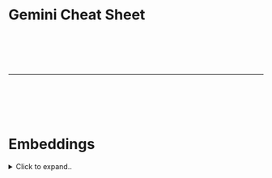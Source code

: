 # Gemini Cheat Sheet






<br><br>
<br><br>
___
<br><br>
<br><br>


# Embeddings



<details><summary>Click to expand..</summary>


# Google Gemini & Text Embedding Modelle – Übersicht
- https://ai.google.dev/gemini-api/docs/models#embedding


<details><summary>Click to expand..</summary>


## 1. `gemini-embedding-exp-03-07` (Neuestes & Experimentell)

*   **Performance:** Erreicht **State-of-the-Art (SOTA)** Performance in vielen Schlüsselbereichen, einschließlich **Code, Mehrsprachigkeit und Retrieval**.
*   **Status:** Experimentelles Modell.
*   **Rate Limits:** **Eingeschränkter** als andere Modelle aufgrund des experimentellen Status.
*   **Modellcode (Gemini API):** `gemini-embedding-exp-03-07`
*   **Datentypen:**
    *   Input: Text
    *   Output: Text-Embeddings
*   **Token Limits:**
    *   Input: **8.192 Tokens**
*   **Output-Dimensionen:** **Elastisch**, unterstützt: **3072, 1536 oder 768** Dimensionen.
    *   *Hinweis: Die Möglichkeit, die Dimension zu wählen, ist ein wichtiger Vorteil für Flexibilität (Performance vs. Kosten/Größe).*
*   **`taskType` Support:** (Obwohl nicht explizit hier erwähnt, ist dies das Modell, das typischerweise `taskType` unterstützt, wie in vorherigen Informationen gesehen – dies sollte überprüft werden, aber die SOTA-Retrieval-Performance deutet darauf hin).
*   **Letztes Update:** März 2025 *(Anmerkung: Dies scheint ein Tippfehler zu sein, da das aktuelle Datum noch nicht März 2025 ist. Wahrscheinlich März 2024 oder ein Platzhalter. In Cheatsheets immer das tatsächliche Update-Datum vermerken, falls bekannt.)*
*   **Empfehlung:** Für höchste Performance und wenn spezifische Optimierungen (wie Code, Mehrsprachigkeit, wählbare Dimensionen) benötigt werden. Vorsicht bei den Rate Limits für produktive, hochfrequente Anwendungen.

## 2. `text-embedding-004` (Aktuelles Standard Text-Embedding)

*   **Performance:** Erreicht eine **starke Retrieval-Performance** und übertrifft bestehende Modelle mit vergleichbaren Dimensionen auf Standard MTEB Embedding-Benchmarks.
*   **Status:** Stabiles, empfohlenes Text-Embedding-Modell.
*   **Modellcode (Gemini API):** `models/text-embedding-004`
*   **Datentypen:**
    *   Input: Text
    *   Output: Text-Embeddings
*   **Token Limits:**
    *   Input: **2.048 Tokens**
*   **Output-Dimensionen:** **768** Dimensionen (fix).
*   **Rate Limits:** 1.500 Anfragen pro Minute.
*   **Einstellbare Sicherheitseinstellungen:** Nicht unterstützt.
*   **`taskType` Support:** Wahrscheinlich nicht, da es als allgemeines Text-Embedding-Modell positioniert ist und die `taskType`-Funktionalität eher bei den `gemini-embedding-*` Modellen liegt.
*   **Letztes Update:** April 2024.
*   **Empfehlung:** Gutes Allround-Modell für Text-Embeddings mit starker Retrieval-Performance, wenn keine variablen Dimensionen oder die spezifischen Optimierungen von `gemini-embedding-exp-03-07` benötigt werden. Derzeit das empfohlene Modell, wenn man ein Projekt neu startet und ein "normales" Text-Embedding braucht.

## 3. `embedding-001` (Legacy / Älter)

*   **Wichtiger Hinweis:** **`text-embedding-004` ist die neuere Version.** Für neue Projekte sollte `text-embedding-004` verwendet werden.
*   **Performance:** Optimiert für die Erstellung von Embeddings mit 768 Dimensionen. Gilt als weniger performant als `text-embedding-004` und `gemini-embedding-exp-03-07`.
*   **Status:** Älteres Modell.
*   **Modellcode (Gemini API):** `models/embedding-001`
*   **Datentypen:**
    *   Input: Text
    *   Output: Text-Embeddings
*   **Token Limits:**
    *   Input: **2.048 Tokens**
*   **Output-Dimensionen:** **768** Dimensionen (fix).
*   **Rate Limits:** 1.500 Anfragen pro Minute.
*   **Einstellbare Sicherheitseinstellungen:** Nicht unterstützt.
*   **`taskType` Support:** Nein.
*   **Letztes Update:** Dezember 2023.
*   **Empfehlung:** **Nicht für neue Projekte empfohlen.** Hauptsächlich für Abwärtskompatibilität bestehender Anwendungen.

---

**Zentrale Unterschiede auf einen Blick:**

| Feature                        | `gemini-embedding-exp-03-07` | `text-embedding-004`            | `embedding-001` (Legacy)       |
| :----------------------------- | :--------------------------- | :------------------------------ | :----------------------------- |
| **Performance-Fokus**        | SOTA (Code, Multilingual, Retrieval) | Starke Retrieval (MTEB)         | Basis-Embeddings               |
| **Status**                     | Experimentell                | Empfohlen für neue Text-Projekte | Veraltet für neue Projekte     |
| **Input Token Limit**          | **8.192**                    | 2.048                           | 2.048                          |
| **Output Dimensionen**         | **Elastisch (3072, 1536, 768)** | 768 (fix)                       | 768 (fix)                      |
| **Rate Limits**                | Eingeschränkter              | 1.500 RPM                       | 1.500 RPM                      |
| **Wahrscheinlicher `taskType` Support** | **Ja**                       | Eher Nein                       | Nein                           |
| **Empfehlung für Neues**     | Für Spitzenleistung/Flexibilität | **Ja (Standard Text)**        | Nein                           |

Dieses Cheatsheet sollte dir helfen, schnell das passende Google Embedding-Modell für deine Anforderungen zu finden.

</details>
















<br><br>
<br><br>









## Embeddings generieren

<details><summary>Click to expand..</summary>

Mit der Methode `embedContent` des GoogleGenAI SDKs können Text-Embeddings erstellt werden.

**Voraussetzungen:**
*   Installiere das SDK: `npm install @google/genai`
*   Besorge einen `GEMINI_API_KEY`.

### Standard-Embedding erstellen (Node.js)

```javascript
import { GoogleGenAI } from "@google/genai";

async function generateEmbedding() {
  // API-Key sollte sicher verwaltet werden, z.B. über Umgebungsvariablen
  const ai = new GoogleGenAI({ apiKey: "DEIN_GEMINI_API_KEY" });

  try {
    const response = await ai.models.embedContent({
      model: 'gemini-embedding-exp-03-07', // Oder ein anderes unterstütztes Modell
      contents: 'Was ist der Sinn des Lebens?', // Der zu embeddende Text
    });

    // response.embeddings enthält das generierte Embedding-Objekt oder den Vektor
    // Die genaue Struktur hängt von der API-Antwort ab, aber .embeddings ist der Zugriffspunkt.
    console.log("Embedding-Daten:", response.embeddings);
    // Um den reinen Vektor zu erhalten, könnte es z.B. response.embeddings.values sein,
    // je nach der genauen Struktur des zurückgegebenen Objekts.
    // Das bereitgestellte Beispiel loggt direkt response.embeddings.
  } catch (error) {
    console.error("Fehler beim Generieren des Embeddings:", error);
  }
}

generateEmbedding();
```


</details>





## Embeddings kürzen (`outputDimensionality`)

<details><summary>Click to expand..</summary>

Einige neuere Modelle (wie `text-embedding-004` und `gemini-embedding-exp-03-07`) unterstützen die Reduzierung der Output-Dimensionen.

```javascript
async function getTruncatedEmbedding(textToEmbed, targetDimension, modelName = "models/text-embedding-004") {
  const genAI = new GoogleGenAI({ apiKey: PLACEHOLDER_API_KEY });
  try {
    // Standard-Embedding (volle Dimension)
    const resultFull = await genAI.models.embedContent({
      model: modelName,
      contents: textToEmbed,
    });
    const embeddingFull = resultFull.embeddings.values;

    // Gekürztes Embedding
    const resultTruncated = await genAI.models.embedContent({
      model: modelName,
      contents: textToEmbed,
      config: {
        outputDimensionality: targetDimension,
      },
    });
    const embeddingTruncated = resultTruncated.embeddings.values;

    console.log(`Text: "${textToEmbed}"`);
    console.log(`  Volle Dimension (${modelName}): ${embeddingFull.length}`);
    console.log(`  Gekürzte Dimension: ${embeddingTruncated.length} (Ziel: ${targetDimension})`);
    // console.log(`  Gekürztes Embedding: [${embeddingTruncated.slice(0, 4).join(', ')}, ... TRIMMED]`);

    return { embeddingFull, embeddingTruncated };
  } catch (error)
    console.error("Fehler beim Kürzen des Embeddings:", error);
    return null;
  }
}

// Beispielaufruf:
// getTruncatedEmbedding("Hallo Welt", 10); // Kürzt auf 10 Dimensionen
// getTruncatedEmbedding("Testtext für Dimensionen", 256, "models/gemini-embedding-exp-03-07"); // Mit Gemini Modell
```
*Hinweis: Das `embedding-001` Modell unterstützt `outputDimensionality` nicht.*

</details>



### Batch-Embeddings erstellen

<details><summary>Click to expand..</summary>

Du kannst Embeddings für mehrere Text-Chunks gleichzeitig erstellen, indem du ein Array von Strings an `contents` übergibst:

```javascript
// ... (Setup wie oben)
const response = await ai.models.embedContent({
  model: 'gemini-embedding-exp-03-07',
  contents: [
    'Text-Chunk 1 für Embedding.',
    'Ein weiterer Text-Chunk.',
    'Und noch einer.'
  ],
  // Ggf. mit taskType, siehe unten
});
// response.embeddings wird dann wahrscheinlich ein Array von Embedding-Objekten/Vektoren sein.
console.log(response.embeddings);
```


</details>


## Task Types (Aufgabentypen)

<details><summary>Click to expand..</summary>

Für Systeme wie Retrieval Augmented Generation (RAG) ist es wichtig, dass die Embeddings für die spezifische Aufgabe optimiert sind. Fragen und Antworten sind semantisch oft nicht direkt ähnlich (z.B. "Warum ist der Himmel blau?" vs. "Lichtstreuung...").

**Task Types** ermöglichen es, optimierte Embeddings für spezifische Aufgaben zu generieren, was Performanz verbessern und Kosten/Zeit sparen kann.

### Embedding mit Task Type erstellen (Node.js)

```javascript
import { GoogleGenAI } from "@google/genai";

async function generateEmbeddingWithTaskType() {
  const ai = new GoogleGenAI({ apiKey: "DEIN_GEMINI_API_KEY" });

  try {
    const response = await ai.models.embedContent({
      model: 'gemini-embedding-exp-03-07',
      contents: 'Was ist der Sinn des Lebens?',
      config: {
        taskType: "SEMANTIC_SIMILARITY", // Wähle den passenden Task Type
      }
    });

    console.log("Embedding-Daten mit Task Type:", response.embeddings);
  } catch (error) {
    console.error("Fehler beim Generieren des Embeddings mit Task Type:", error);
  }
}

generateEmbeddingWithTaskType();
```

### Unterstützte Task Types:

| Task Type                 | Beschreibung                                                                                                                               |
| :------------------------ | :----------------------------------------------------------------------------------------------------------------------------------------- |
| `SEMANTIC_SIMILARITY`     | Optimiert für die Bewertung von Textähnlichkeit.                                                                                           |
| `CLASSIFICATION`          | Optimiert für die Klassifizierung von Texten gemäß vordefinierter Labels.                                                                  |
| `CLUSTERING`              | Optimiert für das Clustering von Texten basierend auf ihren Ähnlichkeiten.                                                                  |
| `RETRIEVAL_DOCUMENT`      | Optimiert für das Embedding von Dokumenten, die für die Suche/Informationsbeschaffung indexiert werden sollen.                             |
| `RETRIEVAL_QUERY`         | Optimiert für das Embedding von Suchanfragen, um Dokumente zu finden.                                                                      |
| `QUESTION_ANSWERING`      | Optimiert für Frage-Antwort-Szenarien (oft in Verbindung mit `RETRIEVAL_DOCUMENT` und `RETRIEVAL_QUERY`).                                    |
| `FACT_VERIFICATION`       | Optimiert für die Überprüfung von Fakten.                                                                                                  |
| `CODE_RETRIEVAL_QUERY`    | Optimiert für die Suche nach Code-Blöcken basierend auf einer natürlichsprachlichen Anfrage. Embeddings der Code-Blöcke mit `RETRIEVAL_DOCUMENT`. |

## Anwendungsfälle

*   **Informationsbeschaffung**: Semantisch ähnliche Texte zu einem Input finden.
*   **Clustering**: Verborgene Trends durch Vergleich von Embedding-Gruppen identifizieren.
*   **Vektor-Datenbank**: Speicherung von Embeddings für Produktionsanwendungen.
*   **Klassifikation**: Training eines Modells mit Embeddings zur Dokumentenkategorisierung.

## Embedding-Modelle (Gemini API)

Die Gemini API bietet folgende Modelle zur Erstellung von Text-Embeddings:

*   `gemini-embedding-exp-03-07`
*   `text-embedding-004`
*   `embedding-001` (möglicherweise ein älteres Modell, `gemini-embedding-*` und `text-embedding-004` sind neuer)

Wähle das Modell, das am besten zu deinen Anforderungen an Kosten, Qualität und unterstützte Features (wie Task Types) passt.


</details>













# Beispiele

<details><summary>Click to expand..</summary>


## Beispiel: Search Reranking (Konzept in Node.js)

<details><summary>Click to expand..</summary>

Das Python-Beispiel für Search Reranking ist komplex und involviert Wikipedia-API-Aufrufe, Function Calling und Numpy. Hier ist eine vereinfachte konzeptionelle Darstellung in Node.js, die den Kern des Rerankings mit Embeddings zeigt.

```javascript
// Hilfsfunktion für Kosinus-Ähnlichkeit (aus vorherigem OpenAI Cheatsheet)
function cosineSimilarity(vecA, vecB) {
  if (!vecA || !vecB || vecA.length !== vecB.length || vecA.length === 0) return 0;
  let dotProduct = 0, normA = 0, normB = 0;
  for (let i = 0; i < vecA.length; i++) {
    dotProduct += vecA[i] * vecB[i];
    normA += vecA[i] * vecA[i];
    normB += vecB[i] * vecB[i];
  }
  normA = Math.sqrt(normA); normB = Math.sqrt(normB);
  if (normA === 0 || normB === 0) return 0;
  return dotProduct / (normA * normB);
}

async function rerankSearchResults(userQuery, searchResultsTexts, embeddingModel = "models/text-embedding-004") {
  const genAI = new GoogleGenAI({ apiKey: PLACEHOLDER_API_KEY });

  try {
    // 1. Embedde die Nutzeranfrage
    const queryEmbeddingResponse = await genAI.models.embedContent({
      model: embeddingModel,
      contents: userQuery,
      config: { taskType: "RETRIEVAL_QUERY" } // Wichtig für Suchanfragen
    });
    const queryVector = queryEmbeddingResponse.embeddings.values;

    if (!queryVector) {
      console.error("Konnte Query-Embedding nicht erstellen.");
      return searchResultsTexts; // Fallback: Unsortierte Ergebnisse
    }

    // 2. Embedde alle Suchergebnisse (Dokumente)
    // In einer echten Anwendung würden diese Embeddings oft schon in einer Vektor-DB liegen.
    const documentEmbeddingsResponse = await genAI.models.embedContent({
      model: embeddingModel,
      contents: searchResultsTexts,
      config: { taskType: "RETRIEVAL_DOCUMENT" } // Wichtig für Dokumente
    });
    const documentVectors = documentEmbeddingsResponse.embeddings.map(e => e.values);

    // 3. Berechne Ähnlichkeit und sortiere
    const resultsWithSimilarity = searchResultsTexts.map((text, index) => {
      const docVector = documentVectors[index];
      if (!docVector) return { text, similarity: -1 }; // Fallback, falls ein Embedding fehlt
      return {
        text: text,
        similarity: cosineSimilarity(queryVector, docVector)
      };
    });

    resultsWithSimilarity.sort((a, b) => b.similarity - a.similarity);

    console.log("\n--- Reranked Search Results ---");
    resultsWithSimilarity.forEach(res => {
      console.log(`Ähnlichkeit: ${res.similarity.toFixed(4)} - Text: ${res.text.substring(0, 50)}...`);
    });

    return resultsWithSimilarity.map(res => res.text);

  } catch (error) {
    console.error("Fehler beim Reranking:", error);
    return searchResultsTexts; // Fallback
  }
}

// Beispielaufruf für Reranking:
// const userQuery = "Wie überlebt Leben in der Tiefsee?";
// const initialSearchResults = [
//   "Tiefsee-Organismen nutzen Chemosynthese an hydrothermalen Quellen.", // Relevant
//   "Der Marianengraben ist der tiefste Punkt der Erde.", // Weniger relevant
//   "Biolumineszenz ist eine häufige Anpassung in der Tiefsee.", // Relevant
//   "Druckanpassung ist entscheidend für Tiefseefische." // Sehr relevant
// ];
// rerankSearchResults(userQuery, initialSearchResults, "models/gemini-embedding-exp-03-07");
```

</details>


## Integration mit ChromaDB (Konzept in Node.js)

<details><summary>Click to expand..</summary>

ChromaDB hat einen offiziellen JavaScript-Client (`chromadb`). Hier ist ein konzeptioneller Ablauf:

```javascript
import { ChromaClient } from 'chromadb';
// import { GoogleGenAI } from "@google/genai"; // Bereits oben importiert

// Definieren einer benutzerdefinierten Embedding-Funktion für ChromaDB mit dem Gemini SDK
class GeminiEmbeddingFunctionForChroma {
  constructor(apiKey, modelName = "models/text-embedding-004", taskType = "RETRIEVAL_DOCUMENT", title = undefined) {
    this.genAI = new GoogleGenAI({ apiKey });
    this.modelName = modelName;
    this.taskType = taskType;
    this.title = title;
  }

  async generate(texts) { // Chroma erwartet eine Methode 'generate'
    try {
      const config = { taskType: this.taskType };
      if (this.title && this.taskType === "RETRIEVAL_DOCUMENT") {
        config.title = this.title;
      }

      const response = await this.genAI.models.embedContent({
        model: this.modelName,
        contents: texts, // Chroma übergibt ein Array von Texten
        config: config,
      });
      // Chroma erwartet ein Array von Embedding-Vektoren
      return response.embeddings.map(e => e.values);
    } catch (error) {
      console.error("Fehler in GeminiEmbeddingFunctionForChroma:", error);
      // Chroma braucht für jeden Text ein Embedding, ggf. mit Null-Vektoren füllen oder Fehler werfen
      return texts.map(() => []); // Leere Arrays als Fallback, nicht ideal
    }
  }
}


async function useChromaWithGemini() {
  const chroma = new ChromaClient(); // Standardmäßig In-Memory
  // const chroma = new ChromaClient({ path: "http://localhost:8000" }); // Für einen laufenden Chroma Server

  const geminiEmbedder = new GeminiEmbeddingFunctionForChroma(PLACEHOLDER_API_KEY, "models/text-embedding-004", "RETRIEVAL_DOCUMENT");

  try {
    // Collection erstellen (oder laden, falls sie existiert)
    const collectionName = "google_cars_node";
    let collection;
    try {
      collection = await chroma.getCollection({
        name: collectionName,
        embeddingFunction: geminiEmbedder // Wichtig: Embedding-Funktion übergeben
      });
      console.log(`Collection "${collectionName}" geladen.`);
    } catch (e) {
      console.log(`Collection "${collectionName}" nicht gefunden, erstelle neu...`);
      collection = await chroma.createCollection({
        name: collectionName,
        embeddingFunction: geminiEmbedder
      });
      console.log(`Collection "${collectionName}" erstellt.`);

      // Dokumente hinzufügen (nur beim ersten Erstellen)
      const documents = [
        "Bedienung der Klimaanlage: Ihr Googlecar verfügt über eine Klimaanlage...",
        "Ihr Googlecar hat ein großes Touchscreen-Display für Navigation, Unterhaltung...",
        "Schalten der Gänge: Ihr Googlecar hat ein Automatikgetriebe..."
      ];
      const ids = documents.map((_, i) => `doc${i + 1}`); // Eindeutige IDs

      await collection.add({
        ids: ids,
        documents: documents,
        // Metadaten können hier auch hinzugefügt werden
      });
      console.log(`${documents.length} Dokumente zur Collection hinzugefügt.`);
    }


    // Abfrage der Collection
    const queryText = "Wie benutze ich den Touchscreen im Google Auto?";
    const nResults = 1;

    const results = await collection.query({
      queryTexts: [queryText], // Muss ein Array sein
      nResults: nResults,
      // Optional: 'include: ["documents", "distances", "metadatas"]'
    });

    console.log(`\nAbfrage: "${queryText}"`);
    if (results.documents && results.documents.length > 0 && results.documents[0].length > 0) {
      const relevantPassage = results.documents[0][0];
      console.log("Relevanteste Passage:", relevantPassage);

      // Hier könnte dann ein Prompt für ein LLM (z.B. Gemini Pro) gebaut werden:
      // const prompt = `Beantworte die Frage '${queryText}' basierend auf folgender Passage: '${relevantPassage}'`;
      // const llm = genAI.getGenerativeModel({ model: "gemini-pro" });
      // const llmResponse = await llm.generateContent(prompt);
      // console.log("Antwort vom LLM:", llmResponse.response.text());

    } else {
      console.log("Keine relevanten Passagen gefunden.");
    }

  } catch (error) {
    console.error("Fehler bei der ChromaDB-Integration:", error);
  }
}

// Beispielaufruf für ChromaDB:
// useChromaWithGemini();
```

</details>

</details>











<br><br>
<br><br>

## API Referenz-Punkte (Node.js relevant)

<details><summary>Click to expand..</summary>

*   **`ai.models.embedContent(request)`**:
    *   `request.model`: String (z.B. `"models/text-embedding-004"`)
    *   `request.contents`: String oder Array von Strings.
    *   `request.config` (optional):
        *   `taskType`: Enum (z.B. `"RETRIEVAL_DOCUMENT"`, `"CLASSIFICATION"`)
        *   `title`: String (nur für `taskType: "RETRIEVAL_DOCUMENT"`)
        *   `outputDimensionality`: Integer (z.B. `10`, `256`)
    *   Gibt ein Objekt zurück, das `.embeddings` enthält.
        *   Wenn `contents` ein String war, ist `.embeddings` ein `ContentEmbedding`-Objekt (mit `.values` für den Vektor).
        *   Wenn `contents` ein Array war, ist `.embeddings` ein Array von `ContentEmbedding`-Objekten.

*   **`ai.models.batchEmbedContents(request)`**: (Ältere Methode, `embedContent` mit Array für `contents` ist meist einfacher)
    *   `request.model`: String
    *   `request.requests`: Array von `EmbedContentRequest`-Objekten.
    *   Jedes `EmbedContentRequest`-Objekt hat `model`, `content`, `taskType`, `title`, `outputDimensionality`.

*   **`ContentEmbedding` Objekt:**
    *   `values`: Array von Zahlen (der eigentliche Embedding-Vektor).

*   **`TaskType` Enums (Auszug):**
    *   `RETRIEVAL_QUERY`
    *   `RETRIEVAL_DOCUMENT`
    *   `SEMANTIC_SIMILARITY`
    *   `CLASSIFICATION`
    *   `CLUSTERING`
    *   (Vollständige Liste siehe Google AI Dokumentation)

---

**Hinweis:** Die Beispiele für "Anomaly Detection" und "Train a text classifier" sind komplexer und erfordern ML-Bibliotheken, die über den reinen Embedding-Prozess hinausgehen (wie `sklearn`, `pandas`, `keras` in Python). Eine direkte 1:1-Umwandlung in einfaches Node.js ohne äquivalente ML-Bibliotheken (z.B. `tensorflow.js` oder spezialisierte Pakete) ist sehr aufwendig und würde den Rahmen dieses Embedding-Cheatsheets sprengen. Die Kernidee (Embeddings erstellen und dann als Features für ML-Modelle nutzen) bleibt jedoch gleich.

</details>
  
</details>


